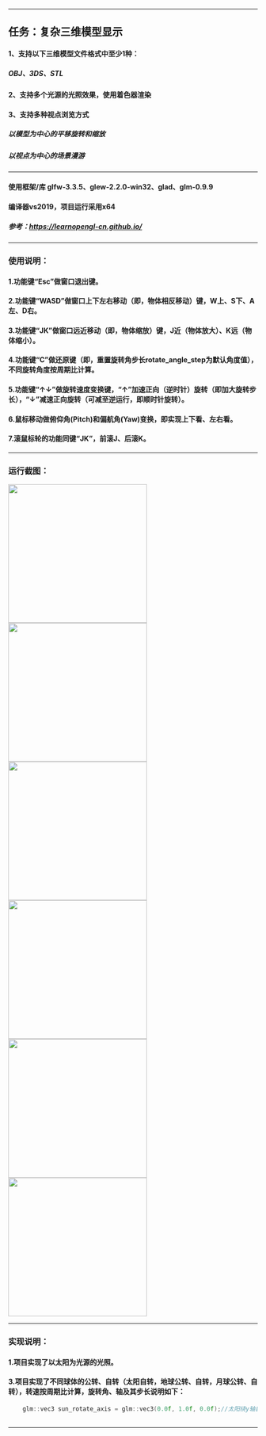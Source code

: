 ********
## 任务：复杂三维模型显示
#### 1、支持以下三维模型文件格式中至少1种：
##### OBJ、3DS、STL
#### 2、支持多个光源的光照效果，使用着色器渲染
#### 3、支持多种视点浏览方式
##### 以模型为中心的平移旋转和缩放
##### 以视点为中心的场景漫游
********
#### 使用框架/库 glfw-3.3.5、glew-2.2.0-win32、glad、glm-0.9.9
#### 编译器vs2019，项目运行采用x64
##### 参考：https://learnopengl-cn.github.io/
********
### 使用说明：
#### 1.功能键“Esc”做窗口退出键。
#### 2.功能键“WASD”做窗口上下左右移动（即，物体相反移动）键，W上、S下、A左、D右。
#### 3.功能键“JK”做窗口远近移动（即，物体缩放）键，J近（物体放大）、K远（物体缩小）。
#### 4.功能键“C”做还原键（即，重置旋转角步长rotate_angle_step为默认角度值），不同旋转角度按周期比计算。
#### 5.功能键“↑↓”做旋转速度变换键，“↑”加速正向（逆时针）旋转（即加大旋转步长），“↓”减速正向旋转（可减至逆运行，即顺时针旋转）。
#### 6.鼠标移动做俯仰角(Pitch)和偏航角(Yaw)变换，即实现上下看、左右看。
#### 7.滚鼠标轮的功能同键“JK”，前滚J、后滚K。
********
### 运行截图：
<img src="./运行截图/1.png" width="280"/> <img src="./运行截图/2.png" width="280"/> <img src="./运行截图/3.png" width="280"/><br/>
<img src="./运行截图/4.png" width="280"/> <img src="./运行截图/5.png" width="280"/> <img src="./运行截图/6.png" width="280"/><br/>
********
### 实现说明：
#### 1.项目实现了以太阳为光源的光照。
#### 3.项目实现了不同球体的公转、自转（太阳自转，地球公转、自转，月球公转、自转），转速按周期比计算，旋转角、轴及其步长说明如下：
``` c++
    glm::vec3 sun_rotate_axis = glm::vec3(0.0f, 1.0f, 0.0f);//太阳绕y轴自转
    
```

********
